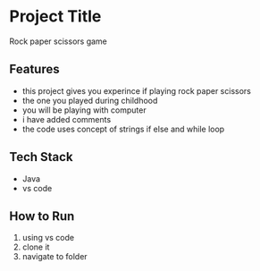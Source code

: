 # Project Title  
Rock paper scissors game 

## Features  
- this project gives you experince if playing rock paper scissors  
- the one you played during childhood
- you will be playing with computer
- i have added comments
- the code uses concept of strings if else and while loop 

## Tech Stack  
- Java  
- vs code  

## How to Run  
1. using vs code 
2. clone it
3. navigate to folder
